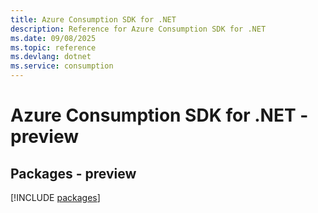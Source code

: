 ```yaml
---
title: Azure Consumption SDK for .NET
description: Reference for Azure Consumption SDK for .NET
ms.date: 09/08/2025
ms.topic: reference
ms.devlang: dotnet
ms.service: consumption
---
```

# Azure Consumption SDK for .NET - preview
## Packages - preview
[!INCLUDE [packages](consumption-index.md)]